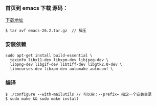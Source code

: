 ### 首页到 emacs 下载 源码：     
[下载地址](https://www.gnu.org/software/emacs/download.html#gnu-linux)
```
$ tar xvf emacs-26.2.tar.gz  // 解压
```

### 安装依赖
```
sudo apt-get install build-essential \
  texinfo libx11-dev libxpm-dev libjpeg-dev \
  libpng-dev libgif-dev libtiff-dev libgtk2.0-dev \
  libncurses-dev libxpm-dev automake autoconf \
```

### 编译
```
$ ./configure --with-mailutils // 可以用：--prefix= 指定一个安装目录
$ sudo make && sudo make install 
```



